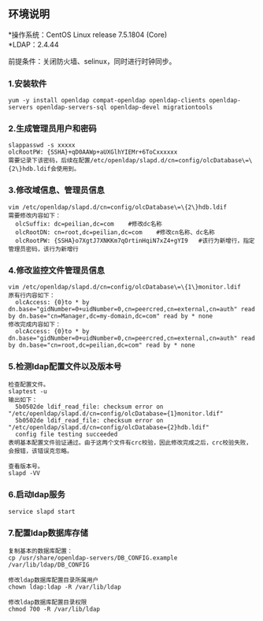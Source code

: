 ## 环境说明
*操作系统：CentOS Linux release 7.5.1804 (Core)  
*LDAP：2.4.44

前提条件：关闭防火墙、selinux，同时进行时钟同步。

### 1.安装软件
  ```
  yum -y install openldap compat-openldap openldap-clients openldap-servers openldap-servers-sql openldap-devel migrationtools
  ```
### 2.生成管理员用户和密码
  ```
  slappasswd -s xxxxx
  olcRootPW: {SSHA}+qD0AAWp+aUXGlhYIEMr+6ToCxxxxxx
  需要记录下该密码，后续在配置/etc/openldap/slapd.d/cn=config/olcDatabase\=\{2\}hdb.ldif会使用到。
  ```
### 3.修改域信息、管理员信息
  ```
  vim /etc/openldap/slapd.d/cn=config/olcDatabase\=\{2\}hdb.ldif
  需要修改内容如下：
    olcSuffix: dc=peilian,dc=com    #修改dc名称
    olcRootDN: cn=root,dc=peilian,dc=com    #修改cn名称、dc名称
    olcRootPW: {SSHA}o7XgtJ7XNKKm7qOrtinHqiN7xZ4+gYI9   #该行为新增行，指定管理员密码，该行为新增行
  ```
### 4.修改监控文件管理员信息
  ```
  vim /etc/openldap/slapd.d/cn=config/olcDatabase\=\{1\}monitor.ldif
  原有行内容如下：
    olcAccess: {0}to * by dn.base="gidNumber=0+uidNumber=0,cn=peercred,cn=external,cn=auth" read by dn.base="cn=Manager,dc=my-domain,dc=com" read by * none
  修改完成内容如下：
    olcAccess: {0}to * by dn.base="gidNumber=0+uidNumber=0,cn=peercred,cn=external,cn=auth" read by dn.base="cn=root,dc=peilian,dc=com" read by * none
  ```
### 5.检测ldap配置文件以及版本号
  ```
  检查配置文件。
  slaptest -u
  输出如下：
    5b0502de ldif_read_file: checksum error on "/etc/openldap/slapd.d/cn=config/olcDatabase={1}monitor.ldif"
    5b0502de ldif_read_file: checksum error on "/etc/openldap/slapd.d/cn=config/olcDatabase={2}hdb.ldif"
    config file testing succeeded
  表明基本配置文件验证通过。由于这两个文件有crc校验，因此修改完成之后，crc校验失败，会报错，该错误克忽略。
  
  查看版本号。
  slapd -VV
  ```
### 6.启动ldap服务
  ```
  service slapd start
  ```
### 7.配置ldap数据库存储
  ```
  复制基本的数据库配置：
  cp /usr/share/openldap-servers/DB_CONFIG.example /var/lib/ldap/DB_CONFIG

  修改ldap数据库配置目录所属用户
  chown ldap:ldap -R /var/lib/ldap

  修改ldap数据库配置目录权限
  chmod 700 -R /var/lib/ldap
  ```
